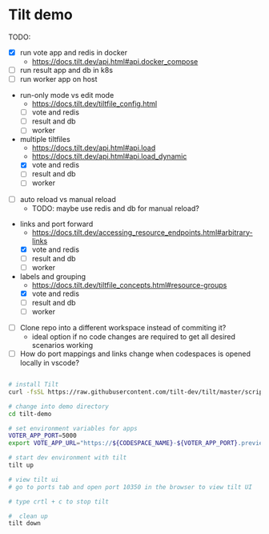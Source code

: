 # Tilt demo

TODO:

- [x] run vote app and redis in docker
  - <https://docs.tilt.dev/api.html#api.docker_compose>
- [ ] run result app and db in k8s
- [ ] run worker app on host
- run-only mode vs edit mode
  - <https://docs.tilt.dev/tiltfile_config.html>
  - [ ] vote and redis
  - [ ] result and db
  - [ ] worker
- multiple tiltfiles
  - <https://docs.tilt.dev/api.html#api.load>
  - <https://docs.tilt.dev/api.html#api.load_dynamic>
  - [x] vote and redis
  - [ ] result and db
  - [ ] worker
- [ ] auto reload vs manual reload
  - TODO: maybe use redis and db for manual reload?
- links and port forward
  - <https://docs.tilt.dev/accessing_resource_endpoints.html#arbitrary-links>
  - [x] vote and redis
  - [ ] result and db
  - [ ] worker
- labels and grouping
  - <https://docs.tilt.dev/tiltfile_concepts.html#resource-groups>
  - [x] vote and redis
  - [ ] result and db
  - [ ] worker
- [ ] Clone repo into a different workspace instead of commiting it?
  - ideal option if no code changes are required to get all desired scenarios working
- [ ] How do port mappings and links change when codespaces is opened locally in vscode?

```bash

# install Tilt
curl -fsSL https://raw.githubusercontent.com/tilt-dev/tilt/master/scripts/install.sh | bash

# change into demo directory
cd tilt-demo

# set environment variables for apps
VOTER_APP_PORT=5000
export VOTE_APP_URL="https://${CODESPACE_NAME}-${VOTER_APP_PORT}.preview.app.github.dev"

# start dev environment with tilt
tilt up

# view tilt ui
# go to ports tab and open port 10350 in the browser to view tilt UI

# type crtl + c to stop tilt

#  clean up
tilt down

```
